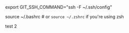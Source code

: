 export GIT_SSH_COMMAND="ssh -F ~/.ssh/config"

source ~/.bashrc  # or `source ~/.zshrc` if you're using zsh

test 2